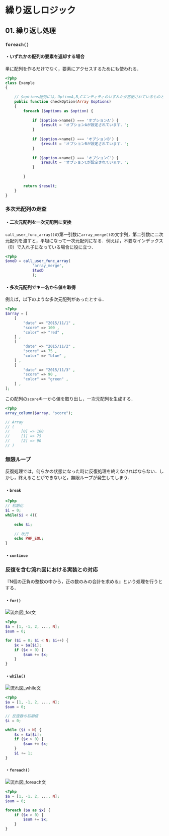 

# 繰り返しロジック

## 01. 繰り返し処理

### ```foreach()```

#### ・いずれかの配列の要素を返却する場合

単に配列を作るだけでなく，要素にアクセスするためにも使われる．

```PHP
<?php
class Example
{
    
    // $options配列には，OptionA,B,Cエンティティのいずれかが格納されているものとします．
    public function checkOption(Array $options)
    {
        foreach ($options as $option) {
            
            if ($option->name() === 'オプションA') {
                $result = 'オプションAが設定されています．';
            }
            
            if ($option->name() === 'オプションB') {
                $result = 'オプションBが設定されています．';
            }
            
            if ($option->name() === 'オプションC') {
                $result = 'オプションCが設定されています．';
            }
            
        }
        
        return $result;
    }
}
```



### 多次元配列の走査

#### ・二次元配列を一次元配列に変換

```call_user_func_array()```の第一引数に```array_merge()```の文字列，第二引数に二次元配列を渡すと，平坦になって一次元配列になる．例えば，不要なインデックス（0）で入れ子になっている場合に役に立つ．

```PHP
<?php
$oneD = call_user_func_array(
            'array_merge',
            $twoD
            );
```

#### ・多次元配列でキー名から値を取得

例えば，以下のような多次元配列があったとする．

```PHP
<?php
$array = [
    [
        "date" => "2015/11/1" ,
        "score" => 100 ,
        "color" => "red" ,
    ] ,
    [
        "date" => "2015/11/2" ,
        "score" => 75 ,
        "color" => "blue" ,
    ] ,
    [
        "date" => "2015/11/3" ,
        "score" => 90 ,
        "color" => "green" ,
    ] ,
];
```
この配列の```score```キーから値を取り出し，一次元配列を生成する．

```PHP
<?php
array_column($array, "score");

// Array
// (
//     [0] => 100
//     [1] => 75
//     [2] => 90
// )
```



### 無限ループ

反復処理では，何らかの状態になった時に反復処理を終えなければならない．しかし，終えることができないと，無限ループが発生してしまう．

#### ・```break```

```PHP
<?php
// 初期化
$i = 0; 
while($i < 4){
    
    echo $i;
    
    // 改行
    echo PHP_EOL;
}
```

#### ・```continue```



### 反復を含む流れ図における実装との対応

『N個の正負の整数の中から，正の数のみの合計を求める』という処理を行うとする．

#### ・```for()```

![流れ図_for文](https://raw.githubusercontent.com/Hiroki-IT/tech-notebook/master/images/流れ図_for文.png)

```PHP
<?php
$a = [1, -1, 2, ..., N];
$sum = 0;

for ($i = 0; $i < N; $i++) {
    $x = $a[$i];
    if ($x > 0) {
        $sum += $x;
    }
}
```

#### ・```while()```

![流れ図_while文](https://raw.githubusercontent.com/Hiroki-IT/tech-notebook/master/images/流れ図_while文.png)

```PHP
<?php
$a = [1, -1, 2, ..., N];
$sum = 0;

// 反復数の初期値
$i = 0;

while ($i < N) {
    $x = $a[$i];
    if ($x > 0) {
        $sum += $x;
    }
    $i += 1;
}
```

#### ・```foreach()```

![流れ図_foreach文](https://raw.githubusercontent.com/Hiroki-IT/tech-notebook/master/images/流れ図_foreach文.png)

```PHP
<?php
$a = [1, -1, 2, ..., N];
$sum = 0;

foreach ($a as $x) {
    if ($x > 0) {
        $sum += $x;
    }
}
```

